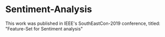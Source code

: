 # Sentiment-Analysis
This work was published in IEEE's SouthEastCon-2019 conference, titled:
"Feature-Set for Sentiment analysis"
